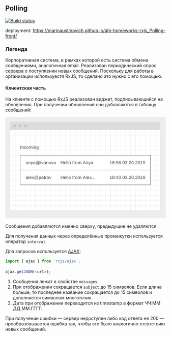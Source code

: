 ## Polling

[![Build status](https://ci.appveyor.com/api/projects/status/st3co421buoack03/branch/main?svg=true)](https://ci.appveyor.com/project/marinaustinovich/ahj-homeworks-rxjs-polling-front/branch/main)

deployment: https://marinaustinovich.github.io/ahj-homeworks-rxjs_Polling-front/

### Легенда

Корпоративная система, в рамках которой есть система обмена сообщениями, аналогичная email. Реализован периодический опрос сервера о поступлении новых сообщений. Поскольку для работы в организации используестя RxJS, то сделано это нужно с его помощью.

#### Клиентская часть

На клиенте с помощью RxJS реализован виджет, подписывающийся на обновления. При получении обновлений они добавляются в таблицу сообщений:

![](./src/img/polling.png)

Сообщения добавляются именно сверху, предыдущие не удаляются.

Для получения данных через определённые промежутки используется оператор `interval`.

Для запросов используется [AJAX](https://rxjs-dev.firebaseapp.com/api/ajax/ajax):

```javascript
import { ajax } from 'rxjs/ajax';

ajax.getJSON(<url>);
```

1. Сообщения лежат в свойстве `messages`.
2. При отображении сокращается `subject` до 15 символов. Если длина больше, то последнее название сокращается до 15 символов и дополняется символом многоточия.
3. Дата при отображении переводится из timestamp в формат ЧЧ:ММ ДД.ММ.ГГГГ.

При получении ошибки — сервер недоступен либо код ответа не 200 — преобразовывается ошибка так, чтобы это было аналогично отсутствию новых сообщений.
